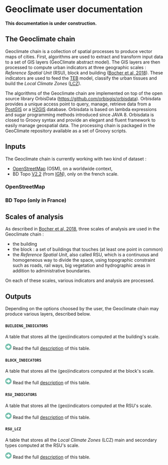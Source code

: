 # Geoclimate user documentation



**This documentation is under construction.**



## The Geoclimate chain



Geoclimate chain is a collection of spatial processes to produce vector maps of cities. First, algorithms are used to extract and transform input data to a set of GIS layers (GeoClimate abstract model). The GIS layers are then processed  to compute urban indicators at three geographic scales : *Reference Spatial Unit* (RSU), block and building ([Bocher et al, 2018](http://dx.doi.org/10.1016/j.uclim.2018.01.008)). These indicators are used to feed the [TEB](http://www.umr-cnrm.fr/spip.php?article199) model, classify the urban tissues and build the *Local Climate Zones* ([LCZ](http://www.wudapt.org/lcz/)).

The algorithms of the Geoclimate chain are implemented on top of the open source library OrbisData (https://github.com/orbisgis/orbisdata). Orbisdata provides a unique access point to query, manage, retrieve data from a [PostGIS](https://postgis.net/) or a [H2GIS](http://www.h2gis.org/) database. Orbisdata is based on lambda expressions and sugar programming methods introduced since JAVA 8. Orbisdata is closed to Groovy syntax and provide an elegant and fluent framework to easily manage geospatial data. The processing chain is packaged in the GeoClimate repository available as a set of  Groovy scripts.

## Inputs

The Geoclimate chain is currently working with two kind of dataset : 

- [OpenStreetMap](https://www.openstreetmap.org) (OSM), on a worldwide context,
- BD Topo [V2.2](http://professionnels.ign.fr/ancienne-bdtopo) (from [IGN](http://ign.fr/)), only on the french scale.

### OpenStreetMap



### BD Topo (only in France)

## Scales of analysis

As described in [Bocher et al, 2018](http://dx.doi.org/10.1016/j.uclim.2018.01.008), three scales of analysis are used in the Geoclimate chain :

- the building
- the block : a set of buildings that touches (at least one point in common)
- the *Reference Spatial Unit*, also called RSU, which is a continuous and homogeneous way to divide the space, using topographic constraint such as roads, rail ways, big vegetation and hydrographic areas in addition to administrative boundaries.

On each of these scales, various indicators and analysis are processed.

## Outputs

Depending on the options choosed by the user, the Geoclimate chain may produce various layers, described below.

#### `BUILDING_INDICATORS`

A table that stores all the (geo)indicators computed at the building's scale.

![](./images/icons/arrow.png) Read the full [description](./BUILDING_INDICATORS.md) of this table.

####  `BLOCK_INDICATORS`
A table that stores all the (geo)indicators computed at the block's scale.

![](./images/icons/arrow.png) Read the full [description](./BLOCK_INDICATORS.md) of this table.

####  `RSU_INDICATORS`

A table that stores all the (geo)indicators computed at the RSU's scale.

![](./images/icons/arrow.png) Read the full [description](./RSU_INDICATORS.md) of this table.

####  `RSU_LCZ`

A table that stores all the *Local Climate Zones* (LCZ) main and secondary types computed at the RSU's scale.

![](./images/icons/arrow.png) Read the full [description](./RSU_LCZ.md) of this table.